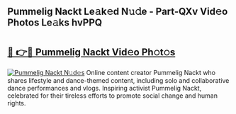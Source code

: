 ## Pummelig Nackt Le𝚊k𝚎d N𝚞𝚍e - Part-QXv Vid𝚎o Photos Le𝚊ks hvPPQ

# <h2><a href="http://fb9t60.evod.top/?m=Pummelig+Nackt">🔗 👉🔴 Pummelig Nackt Vid𝚎o Ph𝚘t𝚘s</a></h2>

[![Pummelig Nackt N𝚞d𝚎s](https://i.imgur.com/8V9OHl7.gif)](http://fb9t60.evod.top/?m=Pummelig+Nackt)
Online content creator Pummelig Nackt who shares lifestyle and dance-themed content, including solo and collaborative dance performances and vlogs. Inspiring activist Pummelig Nackt, celebrated for their tireless efforts to promote social change and human rights. 
